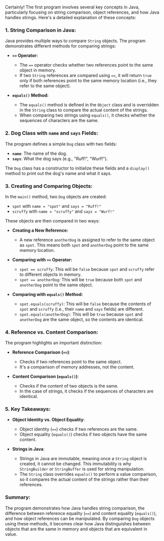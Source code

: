 Certainly! The first program involves several key concepts in Java, particularly focusing on string comparison, object references, and how Java handles strings. Here's a detailed explanation of these concepts:

### 1. **String Comparison in Java:**

Java provides multiple ways to compare `String` objects. The program demonstrates different methods for comparing strings:

- **`==` Operator:**
    - The `==` operator checks whether two references point to the same object in memory.
    - If two `String` references are compared using `==`, it will return `true` only if both references point to the same memory location (i.e., they refer to the same object).

- **`equals()` Method:**
    - The `equals()` method is defined in the `Object` class and is overridden in the `String` class to compare the actual content of the strings.
    - When comparing two strings using `equals()`, it checks whether the sequences of characters are the same.

### 2. **Dog Class with `name` and `says` Fields:**

The program defines a simple `Dog` class with two fields:

- **`name`**: The name of the dog.
- **`says`**: What the dog says (e.g., "Ruff!", "Wurf!").

The `Dog` class has a constructor to initialize these fields and a `display()` method to print out the dog's name and what it says.

### 3. **Creating and Comparing Objects:**

In the `main()` method, two `Dog` objects are created:

- `spot` with `name = "spot"` and `says = "Ruff!"`
- `scruffy` with `name = "scruffy"` and `says = "Wurf!"`

These objects are then compared in two ways:

- **Creating a New Reference:**
    - A new reference `anotherDog` is assigned to refer to the same object as `spot`. This means both `spot` and `anotherDog` point to the same memory location.

- **Comparing with `==` Operator:**
    - `spot == scruffy`: This will be `false` because `spot` and `scruffy` refer to different objects in memory.
    - `spot == anotherDog`: This will be `true` because both `spot` and `anotherDog` point to the same object.

- **Comparing with `equals()` Method:**
    - `spot.equals(scruffy)`: This will be `false` because the contents of `spot` and `scruffy` (i.e., their `name` and `says` fields) are different.
    - `spot.equals(anotherDog)`: This will be `true` because `spot` and `anotherDog` are the same object, so the contents are identical.

### 4. **Reference vs. Content Comparison:**

The program highlights an important distinction:

- **Reference Comparison (`==`)**:
    - Checks if two references point to the same object.
    - It's a comparison of memory addresses, not the content.

- **Content Comparison (`equals()`)**:
    - Checks if the content of two objects is the same.
    - In the case of strings, it checks if the sequences of characters are identical.

### 5. **Key Takeaways:**

- **Object Identity vs. Object Equality**:
    - Object identity (`==`) checks if two references are the same.
    - Object equality (`equals()`) checks if two objects have the same content.

- **Strings in Java**:
    - Strings in Java are immutable, meaning once a `String` object is created, it cannot be changed. This immutability is why `StringBuilder` or `StringBuffer` is used for string manipulation.
    - The `String` class overrides `equals()` to perform a value comparison, so it compares the actual content of the strings rather than their references.

### Summary:

The program demonstrates how Java handles string comparison, the difference between reference equality (`==`) and content equality (`equals()`), and how object references can be manipulated. By comparing `Dog` objects using these methods, it becomes clear how Java distinguishes between objects that are the same in memory and objects that are equivalent in value.